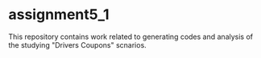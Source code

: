 # assignment5_1
This repository contains work related to generating codes and analysis of the studying "Drivers Coupons" scnarios.
